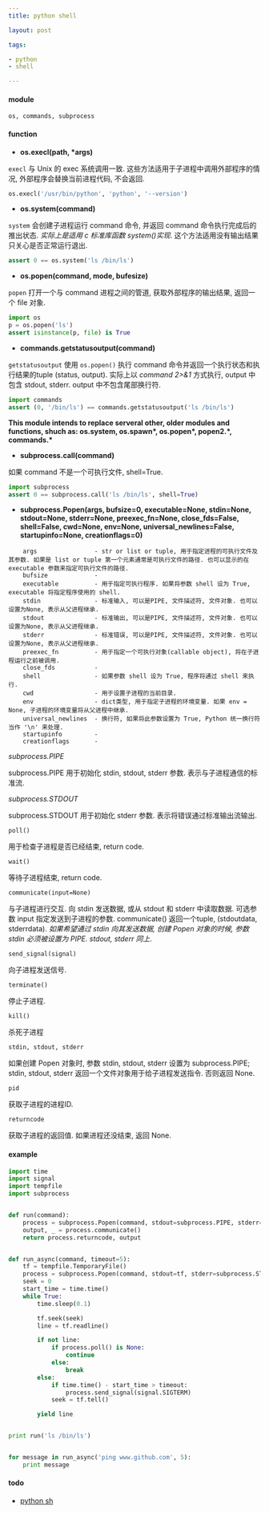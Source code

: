 ```yaml
---
title: python shell

layout: post

tags:

- python
- shell

---
```


#### module

```nohighlight
os, commands, subprocess
```

#### function

* **os.execl(path, \*args)**

`execl` 与 Unix 的 exec 系统调用一致. 这些方法适用于子进程中调用外部程序的情况, 外部程序会替换当前进程代码, 不会返回.

```python
os.execl('/usr/bin/python', 'python', '--version')
```

* **os.system(command)**

`system` 会创建子进程运行 command 命令, 并返回 command 命令执行完成后的推出状态. *实际上是适用 c 标准库函数 system()实现*. 这个方法适用没有输出结果只关心是否正常运行退出.

```python
assert 0 == os.system('ls /bin/ls')
```

* **os.popen(command, mode, bufesize)**

`popen` 打开一个与 command 进程之间的管道, 获取外部程序的输出结果, 返回一个 file 对象.

```python
import os
p = os.popen('ls')
assert isinstance(p, file) is True
```

* **commands.getstatusoutput(command)**

`getstatusoutput` 使用 `os.popen()` 执行 command 命令并返回一个执行状态和执行结果的tuple (status, output). 实际上以 *command 2>&1* 方式执行, output 中包含 stdout, stderr. output 中不包含尾部换行符.

```python
import commands
assert (0, '/bin/ls') == commands.getstatusoutput('ls /bin/ls')
```

**This module intends to replace serveral other, older modules and functions, shuch as: os.system, os.spawn\*, os.popen\*, popen2.\*, commands.\***

* **subprocess.call(command)**

如果 command 不是一个可执行文件, shell=True.

```python
import subprocess
assert 0 == subprocess.call('ls /bin/ls', shell=True)
```

* **subprocess.Popen(args, bufsize=0, executable=None, stdin=None, stdout=None, stderr=None, preexec_fn=None, close_fds=False, shell=False, cwd=None, env=None, universal_newlines=False, startupinfo=None, creationflags=0)**

```nohighlight
    args                - str or list or tuple, 用于指定进程的可执行文件及其参数. 如果是 list or tuple 第一个元素通常是可执行文件的路径. 也可以显示的在 executable 参数来指定可执行文件的路径.
    bufsize             -
    executable          - 用于指定可执行程序. 如果将参数 shell 设为 True, executable 将指定程序使用的 shell.
    stdin               - 标准输入, 可以是PIPE, 文件描述符, 文件对象. 也可以设置为None, 表示从父进程继承.
    stdout              - 标准输出, 可以是PIPE, 文件描述符, 文件对象. 也可以设置为None, 表示从父进程继承.
    stderr              - 标准错误, 可以是PIPE, 文件描述符, 文件对象. 也可以设置为None, 表示从父进程继承.
    preexec_fn          - 用于指定一个可执行对象(callable object), 将在子进程运行之前被调用.
    close_fds           -
    shell               - 如果参数 shell 设为 True, 程序将通过 shell 来执行.
    cwd                 - 用于设置子进程的当前目录.
    env                 - dict类型, 用于指定子进程的环境变量. 如果 env = None, 子进程的环境变量将从父进程中继承.
    universal_newlines  - 换行符, 如果将此参数设置为 True, Python 统一换行符当作 '\n' 来处理.
    startupinfo         -
    creationflags       -
```

*subprocess.PIPE*

subprocess.PIPE 用于初始化 stdin, stdout, stderr 参数. 表示与子进程通信的标准流.

*subprocess.STDOUT*

subprocess.STDOUT 用于初始化 stderr 参数. 表示将错误通过标准输出流输出.

`poll()`

用于检查子进程是否已经结束, return code.

`wait()`

等待子进程结束, return code.

`communicate(input=None)`

与子进程进行交互. 向 stdin 发送数据, 或从 stdout 和 stderr 中读取数据. 可选参数 input 指定发送到子进程的参数. communicate() 返回一个tuple, (stdoutdata, stderrdata). *如果希望通过 stdin 向其发送数据, 创建 Popen 对象的时候, 参数 stdin 必须被设置为 PIPE. stdout, stderr 同上*.

`send_signal(signal)`

向子进程发送信号.

`terminate()`

停止子进程.

`kill()`

杀死子进程

`stdin, stdout, stderr`

如果创建 Popen 对象时, 参数 stdin, stdout, stderr 设置为 subprocess.PIPE; stdin, stdout, stderr 返回一个文件对象用于给子进程发送指令. 否则返回 None.

`pid`

获取子进程的进程ID.

`returncode`

获取子进程的返回值. 如果进程还没结束, 返回 None.

#### example

```python
import time
import signal
import tempfile
import subprocess


def run(command):
    process = subprocess.Popen(command, stdout=subprocess.PIPE, stderr=subprocess.STDOUT, shell=True)
    output, _ = process.communicate()
    return process.returncode, output


def run_async(command, timeout=5):
    tf = tempfile.TemporaryFile()
    process = subprocess.Popen(command, stdout=tf, stderr=subprocess.STDOUT, shell=True)
    seek = 0
    start_time = time.time()
    while True:
        time.sleep(0.1)

        tf.seek(seek)
        line = tf.readline()

        if not line:
            if process.poll() is None:
                continue
            else:
                break
        else:
            if time.time() - start_time > timeout:
                process.send_signal(signal.SIGTERM)
            seek = tf.tell()

        yield line


print run('ls /bin/ls')


for message in run_async('ping www.github.com', 5):
    print message
```

#### todo

* [python sh](https://github.com/amoffat/sh)
